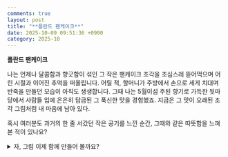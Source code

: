 ```yaml
---
comments: true
layout: post
title: "**폴란드 팬케이크**"
date: 2025-10-09 09:51:36 +0900
category: 2025-10
---
```


**폴란드 팬케이크**

나는 언제나 달콤함과 향긋함이 섞인 그 작은 팬케이크 조각을 조심스레 뜯어먹으며 어린 시절과 이어진 추억을 떠올립니다. 어릴 적, 할머니가 주방에서 손으로 세게 치대며 반죽을 만들던 모습이 아직도 생생합니다. 그때 나는 5월이섬 주된 향기로 가득한 뒷마당에서 사람들 입에 은은히 담금된 그 푹신한 맛을 경험했죠. 지금은 그 맛이 오래된 조각 그림처럼 내 마음에 남아 있다.

혹시 여러분도 과거의 한 줄 서갔던 작은 공기를 느낀 순간, 그때와 같은 따뜻함을 느껴본 적이 있나요?

<details>
<summary>자, 그럼 이제 함께 만들어 볼까요?</summary>

### 따뜻한 폴란드 팬케이크 집에서 즐기기

```markdown
![Polskie Nalesniki (Polish Pancakes)](https://www.themealdb.com/images/media/meals/58bkyo1593350017.jpg)
```

---

#### ### 필요한 재료들

* 밀가루 1컵  
* 우유 3/4컵  
* 달걀 1개  
* 설탕 2큰술  
* 소금 한 꼬집  
* 녹인 버터 2큰술 (팬용)  
* 버터 한 조각 (서빙용)  
* 시럽이나 꿀, 혹은 항아리에 담은 과일 잼 (옵션)

---

#### ### 만드는 과정

1. **반죽 준비**  
   큰 볼에 밀가루, 설탕, 소금을 넣고 말아두세요. 그 위에 까진 달걀을 넣고, 우유를 부어 부드럽게 저어줍니다. 재료가 잘 어우러지면 조금 더 부드러운 감촉을 위해 버터를 살짝 넣어주세요.  
   *팁*: 기분이 쌀 때는 반죽을 과도하게 저지 말고, 원하는 질감이 나올 때까지 부드럽게 혼합하면 더욱 조각이 부드럽게 됩니다.

2. **팬 가열**  
   중간 불에 팬을 예열하고, 녹인 버터를 살짝 두릅니다. 팬이 따뜻해졌다면 반죽을 1/3컵씩 부어 얇게 펴세요.  
   *팁*: 팬이 너무 뜨거우면 팬케이크 가장자리가 타기 쉽습니다. 온도를 보며 적당히 조절하는 것이 가장 큰 비결이에요.

3. **뒤집기**  
   가장자리가 살짝 노릇해지면 가장자리를 손으로 살짝 드리워 뒤집습니다. 반면쪽도 같은 노릇함이 올 때까지 조리하세요.  
   *팁*: 팬케이크가 눌러붙지 않도록 바삭한 솜씨를 기울이세요. 깔끔한 뒤집기 덕분에 둘 다 겉이 부드럽고 속은 촉촉해집니다.

4. **서빙**  
   다조리된 팬케이크를 접시에 담고, 위에 버터 한 조각을 녹여 넣으세요. 시럽, 꿀, 또는 케이크와 어울리는 과일 잼을 곁들여라면 완벽한 조합이 됩니다.  
   *팁*: 한 접시가 아니라 여러 접시를 거꾸로 올려서 스테이지 같은 형태로 서빙하면 식탁에 시각적인 즐거움이 더해집니다.

---

#### 마무리

완성된 따뜻한 폴란드 팬케이크를 한 입 베어 물으면, 첫만남의 그런 감동이 다시 살아납니다. 함께 만든 추억은 간단한 정원에서 나눠진 아이들과 여유로운 주녁까지 다양한 순간에 어울립니다. 혹시 함께 할 이웃, 조용한 모임, 혹은 온 가족의 단골 디저트로 어떠신가요? 여러분이 생각하는 이 특별한 순간은 어디에 있나요?